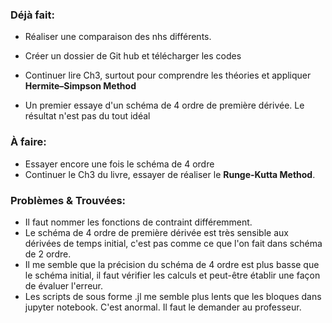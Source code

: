 ### Déjà fait:

- Réaliser une comparaison des nhs différents.
- Créer un dossier de Git hub et télécharger les codes
- Continuer lire Ch3, surtout pour comprendre les théories et appliquer **Hermite–Simpson Method**

- Un premier essaye d'un schéma de 4 ordre de première dérivée. Le résultat n'est pas du tout idéal

  

### À faire:

- Essayer encore une fois le schéma de 4 ordre
- Continuer le Ch3 du livre, essayer de réaliser le  **Runge-Kutta Method**.



### Problèmes & Trouvées: 

- Il faut nommer les fonctions de contraint différemment.
- Le schéma de 4 ordre de première dérivée est très sensible aux dérivées de temps initial, c'est pas comme ce que l'on fait dans schéma de 2 ordre.
- Il me semble que la précision du schéma de 4 ordre est plus basse que le schéma initial, il faut vérifier les calculs et peut-être établir une façon de évaluer l'erreur. 
- Les scripts de sous forme .jl me semble plus lents que les bloques dans jupyter notebook. C'est anormal. Il faut le demander au professeur.

